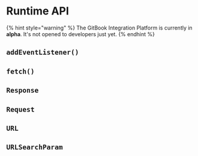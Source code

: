 # Runtime API

{% hint style="warning" %}
The GitBook Integration Platform is currently in **alpha**. It's not opened to developers just yet.
{% endhint %}

## `addEventListener()`

## `fetch()`

## `Response`

## `Request`

## `URL`

## `URLSearchParam`


